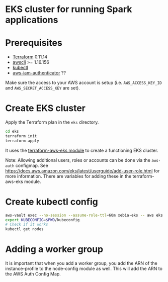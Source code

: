 # EKS cluster for running Spark applications

# Prerequisites
- [Terraform](https://github.com/hashicorp/terraform) 0.11.14
- [awscli](https://pypi.org/project/awscli/) >= 1.16.156
- [kubectl](https://kubernetes.io/docs/tasks/tools/install-kubectl)
- [aws-iam-authenticator](https://docs.aws.amazon.com/eks/latest/userguide/install-aws-iam-authenticator.html) ??

Make sure the access to your AWS account is setup (i.e. `AWS_ACCESS_KEY_ID` and `AWS_SECRET_ACCESS_KEY` are set).

# Create EKS cluster
Apply the Terraform plan in the `eks` directory.
```bash
cd eks
terraform init
terraform apply
```

It uses the [terraform-aws-eks module](https://github.com/terraform-aws-modules/terraform-aws-eks) to create a functioning EKS cluster.

Note: Allowing additional users, roles or accounts can be done via the `aws-auth` configmap.
See https://docs.aws.amazon.com/eks/latest/userguide/add-user-role.html for more information.
There are variables for adding these in the terraform-aws-eks module.

# Create kubectl config

```bash
aws-vault exec --no-session --assume-role-ttl=60m xebia-eks -- aws eks --region eu-west-1 update-kubeconfig --name spark-eks --kubeconfig ../kubeconfig
export KUBECONFIG=$PWD/kubeconfig
# Check if it works
kubectl get nodes
```

# Adding a worker group

It is important that when you add a worker group, you add the ARN of the instance-profile to the node-config module as well. This will add the ARN to the AWS Auth Config Map.
